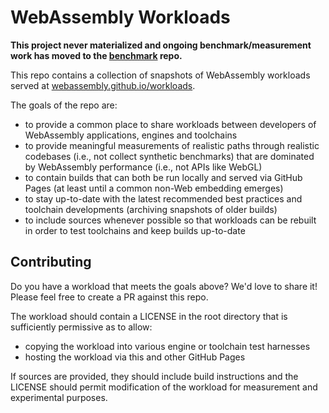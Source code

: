 # WebAssembly Workloads

**This project never materialized and ongoing benchmark/measurement work has moved
to the [benchmark](https://github.com/WebAssembly/benchmarks) repo.**

This repo contains a collection of snapshots of WebAssembly workloads
served at [webassembly.github.io/workloads](https://webassembly.github.io/workloads).

The goals of the repo are:
* to provide a common place to share workloads between developers of
  WebAssembly applications, engines and toolchains
* to provide meaningful measurements of realistic paths through realistic
  codebases (i.e., not collect synthetic benchmarks) that are dominated by
  WebAssembly performance (i.e., not APIs like WebGL)
* to contain builds that can both be run locally and served via
  GitHub Pages (at least until a common non-Web embedding emerges)
* to stay up-to-date with the latest recommended best practices and toolchain
  developments (archiving snapshots of older builds)
* to include sources whenever possible so that workloads can be rebuilt in order
  to test toolchains and keep builds up-to-date

## Contributing

Do you have a workload that meets the goals above? We'd love to share it! Please
feel free to create a PR against this repo.

The workload should contain a LICENSE in the root directory that is sufficiently
permissive as to allow:
* copying the workload into various engine or toolchain test harnesses
* hosting the workload via this and other GitHub Pages

If sources are provided, they should include build instructions and the LICENSE
should permit modification of the workload for measurement and experimental
purposes.
